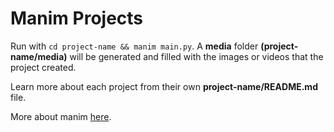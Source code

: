 # Manim Projects

Run with ````cd project-name && manim main.py````.
A **media** folder **(project-name/media)** will be generated and filled with the images or videos that the project created.

Learn more about each project from their own **project-name/README.md** file.

More about manim [here](https://www.manim.community/).

